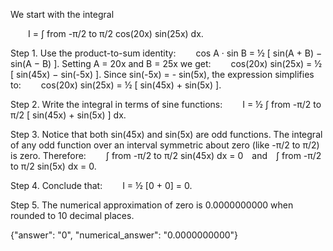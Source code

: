 We start with the integral

  I = ∫ from -π/2 to π/2 cos(20x) sin(25x) dx.

Step 1. Use the product-to-sum identity:
  cos A · sin B = ½ [ sin(A + B) − sin(A − B) ].
Setting A = 20x and B = 25x we get:
  cos(20x) sin(25x) = ½ [ sin(45x) − sin(-5x) ].
Since sin(-5x) = - sin(5x), the expression simplifies to:
  cos(20x) sin(25x) = ½ [ sin(45x) + sin(5x) ].

Step 2. Write the integral in terms of sine functions:
  I = ½ ∫ from -π/2 to π/2 [ sin(45x) + sin(5x) ] dx.

Step 3. Notice that both sin(45x) and sin(5x) are odd functions. The integral of any odd function over an interval symmetric about zero (like -π/2 to π/2) is zero. Therefore:
  ∫ from -π/2 to π/2 sin(45x) dx = 0 and ∫ from -π/2 to π/2 sin(5x) dx = 0.

Step 4. Conclude that:
  I = ½ [0 + 0] = 0.

Step 5. The numerical approximation of zero is 0.0000000000 when rounded to 10 decimal places.

{"answer": "0", "numerical_answer": "0.0000000000"}